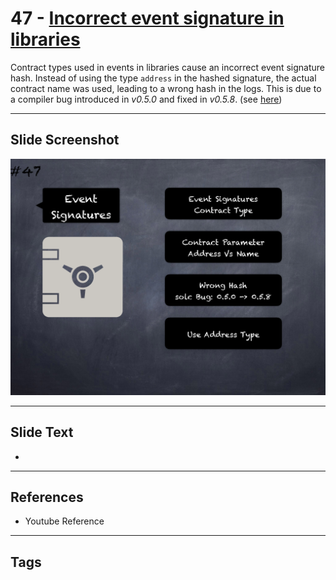 # 47 - [Incorrect event signature in libraries](Incorrect%20event%20signature%20in%20libraries.md)
Contract types used in events in libraries cause an incorrect event signature hash. Instead of using the type `address` in the hashed signature, the actual contract name was used, leading to a wrong hash in the logs. This is due to a compiler bug introduced in _v0.5.0_ and fixed in _v0.5.8_. (see [here](https://docs.soliditylang.org/en/v0.8.1/bugs.html))

___
## Slide Screenshot
![047.png](../images/pitfalls_and_best_practices101/047.png)
___
## Slide Text
- 
___
## References
- Youtube Reference
___
## Tags